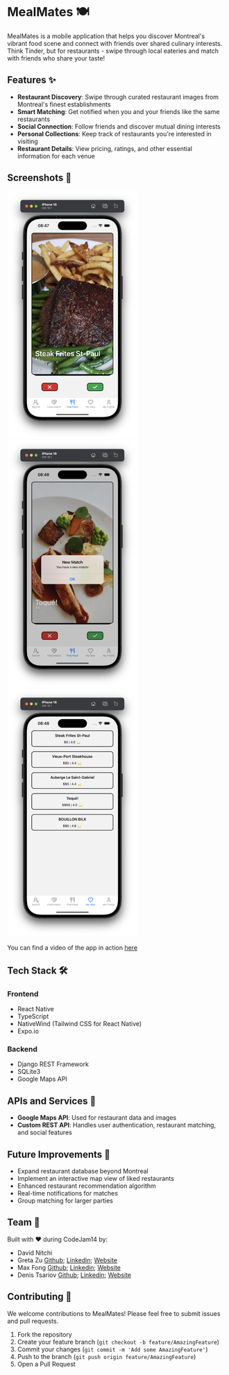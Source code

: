 # MealMates 🍽️

MealMates is a mobile application that helps you discover Montreal's vibrant food scene and connect with friends over shared culinary interests. Think Tinder, but for restaurants - swipe through local eateries and match with friends who share your taste!

## Features ✨

- **Restaurant Discovery**: Swipe through curated restaurant images from Montreal's finest establishments
- **Smart Matching**: Get notified when you and your friends like the same restaurants
- **Social Connection**: Follow friends and discover mutual dining interests
- **Personal Collections**: Keep track of restaurants you're interested in visiting
- **Restaurant Details**: View pricing, ratings, and other essential information for each venue

## Screenshots 📱

<img src="screenshots/swipe-page.png" width="300" />
<img src="screenshots/new-match.png" width="300" />
<img src="screenshots/my-likes.png" width="300" />

You can find a video of the app in action [here][website]

[website]: https://www.youtube.com/watch?v=2nAD9EJrNGw

## Tech Stack 🛠️

### Frontend
- React Native
- TypeScript
- NativeWind (Tailwind CSS for React Native)
- Expo.io

### Backend
- Django REST Framework
- SQLite3
- Google Maps API

<!-- ## Installation 🚀

1. Clone the repository
```bash
git clone https://github.com/yourusername/mealmates.git
```

2. Install frontend dependencies
```bash
cd mealmates/frontend
npm install
```

3. Install backend dependencies
```bash
cd mealmates/backend
pip install -r requirements.txt
```

4. Set up environment variables
```bash
# Create a .env file in the backend directory with:
GOOGLE_MAPS_API_KEY=your_api_key
```

5. Run the development servers
```bash
# Backend
python manage.py runserver

# Frontend
npm start
```

## Project Structure 📁

```
mealmates/
├── frontend/          # React Native application
│   ├── components/    # Reusable UI components
│   ├── screens/       # Application screens
│   └── services/      # API integration
├── backend/           # Django REST API
│   ├── api/          # API endpoints
│   ├── models/       # Database models
│   └── services/     # Business logic
``` -->

## APIs and Services 🔌

- **Google Maps API**: Used for restaurant data and images
- **Custom REST API**: Handles user authentication, restaurant matching, and social features

## Future Improvements 🚀

- Expand restaurant database beyond Montreal
- Implement an interactive map view of liked restaurants
- Enhanced restaurant recommendation algorithm
- Real-time notifications for matches
- Group matching for larger parties

## Team 👥

Built with ❤️ during CodeJam14 by:
- David Nitchi
- Greta Zu [Github](https://github.com/zu-greta);  [Linkedin](https://www.linkedin.com/in/greta-ru-mei-zu/); [Website](https://zu-greta.github.io)
- Max Fong [Github](https://github.com/sham-bolic);  [Linkedin](https://www.linkedin.com/in/maximillian-fong/); [Website]([(https://sham-bolic.github.io/)])
- Denis Tsariov [Github](https://github.com/denis-tsariov);  [Linkedin](https://www.linkedin.com/in/denis-tsariov-878676254/); [Website](https://www.denistsariov.dev/)

## Contributing 🤝

We welcome contributions to MealMates! Please feel free to submit issues and pull requests.

1. Fork the repository
2. Create your feature branch (`git checkout -b feature/AmazingFeature`)
3. Commit your changes (`git commit -m 'Add some AmazingFeature'`)
4. Push to the branch (`git push origin feature/AmazingFeature`)
5. Open a Pull Request

<!-- ## License 📝

This project is licensed under the MIT License - see the [LICENSE](LICENSE) file for details. -->
